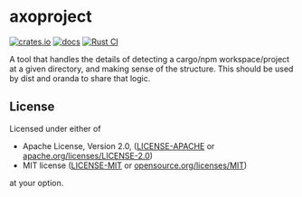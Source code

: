 # axoproject

[![crates.io](https://img.shields.io/crates/v/axoproject.svg)](https://crates.io/crates/axoproject)
[![docs](https://docs.rs/axoproject/badge.svg)](https://docs.rs/axoproject)
[![Rust CI](https://github.com/astral-sh/cargo-dist/workflows/Rust%20CI/badge.svg?branch=main)](https://github.com/axodotdev/cargo-dist/actions/workflows/ci.yml)

A tool that handles the details of detecting a cargo/npm workspace/project at a given directory,
and making sense of the structure. This should be used by dist and oranda to share that logic.

## License

Licensed under either of

* Apache License, Version 2.0, ([LICENSE-APACHE](LICENSE-APACHE) or [apache.org/licenses/LICENSE-2.0](https://www.apache.org/licenses/LICENSE-2.0))
* MIT license ([LICENSE-MIT](LICENSE-MIT) or [opensource.org/licenses/MIT](https://opensource.org/licenses/MIT))

at your option.
